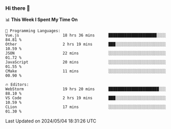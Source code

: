 ### Hi there 👋

<!--
**asdf12303116/asdf12303116** is a ✨ _special_ ✨ repository because its `README.md` (this file) appears on your GitHub profile.

Here are some ideas to get you started:

- 🔭 I’m currently working on ...
- 🌱 I’m currently learning ...
- 👯 I’m looking to collaborate on ...
- 🤔 I’m looking for help with ...
- 💬 Ask me about ...
- 📫 How to reach me: ...
- 😄 Pronouns: ...
- ⚡ Fun fact: ...
-->

<!--START_SECTION:waka-->
📊 **This Week I Spent My Time On** 

```text
💬 Programming Languages: 
Vue.js                   18 hrs 36 mins      █████████████████████░░░░   84.81 % 
Other                    2 hrs 19 mins       ███░░░░░░░░░░░░░░░░░░░░░░   10.59 % 
JSON                     22 mins             ░░░░░░░░░░░░░░░░░░░░░░░░░   01.72 % 
JavaScript               20 mins             ░░░░░░░░░░░░░░░░░░░░░░░░░   01.55 % 
CMake                    11 mins             ░░░░░░░░░░░░░░░░░░░░░░░░░   00.90 % 

🔥 Editors: 
WebStorm                 19 hrs 20 mins      ██████████████████████░░░   88.10 % 
VS Code                  2 hrs 19 mins       ███░░░░░░░░░░░░░░░░░░░░░░   10.59 % 
CLion                    17 mins             ░░░░░░░░░░░░░░░░░░░░░░░░░   01.30 % 
```


 Last Updated on 2024/05/04 18:31:26 UTC
<!--END_SECTION:waka-->
